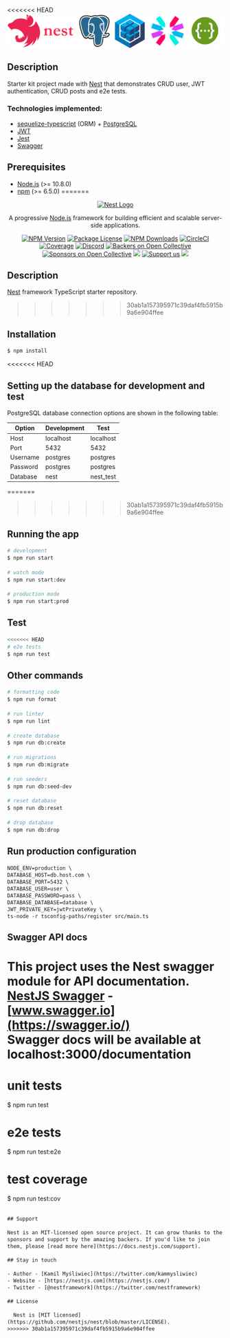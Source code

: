 <<<<<<< HEAD
![Nest](assets/logo.png)

## Description

Starter kit project made with [Nest](https://github.com/nestjs/nest) that demonstrates CRUD user, JWT authentication, CRUD posts and e2e tests.

### Technologies implemented:

-   [sequelize-typescript](https://github.com/RobinBuschmann/sequelize-typescript) (ORM) + [PostgreSQL](https://www.postgresql.org/)
-   [JWT](https://jwt.io/)
-   [Jest](https://jestjs.io/)
-   [Swagger](https://swagger.io/)

## Prerequisites

-   [Node.js](https://nodejs.org/) (>= 10.8.0)
-   [npm](https://www.npmjs.com/) (>= 6.5.0)
=======
<p align="center">
  <a href="http://nestjs.com/" target="blank"><img src="https://nestjs.com/img/logo_text.svg" width="320" alt="Nest Logo" /></a>
</p>

[circleci-image]: https://img.shields.io/circleci/build/github/nestjs/nest/master?token=abc123def456
[circleci-url]: https://circleci.com/gh/nestjs/nest
  
  <p align="center">A progressive <a href="http://nodejs.org" target="_blank">Node.js</a> framework for building efficient and scalable server-side applications.</p>
    <p align="center">
<a href="https://www.npmjs.com/~nestjscore" target="_blank"><img src="https://img.shields.io/npm/v/@nestjs/core.svg" alt="NPM Version" /></a>
<a href="https://www.npmjs.com/~nestjscore" target="_blank"><img src="https://img.shields.io/npm/l/@nestjs/core.svg" alt="Package License" /></a>
<a href="https://www.npmjs.com/~nestjscore" target="_blank"><img src="https://img.shields.io/npm/dm/@nestjs/common.svg" alt="NPM Downloads" /></a>
<a href="https://circleci.com/gh/nestjs/nest" target="_blank"><img src="https://img.shields.io/circleci/build/github/nestjs/nest/master" alt="CircleCI" /></a>
<a href="https://coveralls.io/github/nestjs/nest?branch=master" target="_blank"><img src="https://coveralls.io/repos/github/nestjs/nest/badge.svg?branch=master#9" alt="Coverage" /></a>
<a href="https://discord.gg/G7Qnnhy" target="_blank"><img src="https://img.shields.io/badge/discord-online-brightgreen.svg" alt="Discord"/></a>
<a href="https://opencollective.com/nest#backer" target="_blank"><img src="https://opencollective.com/nest/backers/badge.svg" alt="Backers on Open Collective" /></a>
<a href="https://opencollective.com/nest#sponsor" target="_blank"><img src="https://opencollective.com/nest/sponsors/badge.svg" alt="Sponsors on Open Collective" /></a>
  <a href="https://paypal.me/kamilmysliwiec" target="_blank"><img src="https://img.shields.io/badge/Donate-PayPal-ff3f59.svg"/></a>
    <a href="https://opencollective.com/nest#sponsor"  target="_blank"><img src="https://img.shields.io/badge/Support%20us-Open%20Collective-41B883.svg" alt="Support us"></a>
  <a href="https://twitter.com/nestframework" target="_blank"><img src="https://img.shields.io/twitter/follow/nestframework.svg?style=social&label=Follow"></a>
</p>
  <!--[![Backers on Open Collective](https://opencollective.com/nest/backers/badge.svg)](https://opencollective.com/nest#backer)
  [![Sponsors on Open Collective](https://opencollective.com/nest/sponsors/badge.svg)](https://opencollective.com/nest#sponsor)-->

## Description

[Nest](https://github.com/nestjs/nest) framework TypeScript starter repository.
>>>>>>> 30ab1a157395971c39daf4fb5915b9a6e904ffee

## Installation

```bash
$ npm install
```

<<<<<<< HEAD
## Setting up the database for development and test

PostgreSQL database connection options are shown in the following table:

| Option   | Development | Test      |
| -------- | ----------- | --------- |
| Host     | localhost   | localhost |
| Port     | 5432        | 5432      |
| Username | postgres    | postgres  |
| Password | postgres    | postgres  |
| Database | nest        | nest_test |

=======
>>>>>>> 30ab1a157395971c39daf4fb5915b9a6e904ffee
## Running the app

```bash
# development
$ npm run start

# watch mode
$ npm run start:dev

# production mode
$ npm run start:prod
```

## Test

```bash
<<<<<<< HEAD
# e2e tests
$ npm run test
```

## Other commands

```bash
# formatting code
$ npm run format

# run linter
$ npm run lint

# create database
$ npm run db:create

# run migrations
$ npm run db:migrate

# run seeders
$ npm run db:seed-dev

# reset database
$ npm run db:reset

# drop database
$ npm run db:drop

```

## Run production configuration

```
NODE_ENV=production \
DATABASE_HOST=db.host.com \
DATABASE_PORT=5432 \
DATABASE_USER=user \
DATABASE_PASSWORD=pass \
DATABASE_DATABASE=database \
JWT_PRIVATE_KEY=jwtPrivateKey \
ts-node -r tsconfig-paths/register src/main.ts
```

## Swagger API docs

This project uses the Nest swagger module for API documentation. [NestJS Swagger](https://github.com/nestjs/swagger) - [www.swagger.io](https://swagger.io/)  
Swagger docs will be available at localhost:3000/documentation
=======
# unit tests
$ npm run test

# e2e tests
$ npm run test:e2e

# test coverage
$ npm run test:cov
```

## Support

Nest is an MIT-licensed open source project. It can grow thanks to the sponsors and support by the amazing backers. If you'd like to join them, please [read more here](https://docs.nestjs.com/support).

## Stay in touch

- Author - [Kamil Myśliwiec](https://twitter.com/kammysliwiec)
- Website - [https://nestjs.com](https://nestjs.com/)
- Twitter - [@nestframework](https://twitter.com/nestframework)

## License

  Nest is [MIT licensed](https://github.com/nestjs/nest/blob/master/LICENSE).
>>>>>>> 30ab1a157395971c39daf4fb5915b9a6e904ffee
